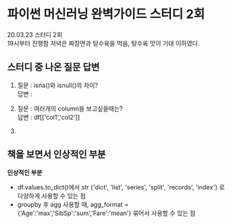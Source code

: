 # 파이썬 머신러닝 완벽가이드 스터디 2회
20.03.23 스터디 2회   
19시부터 진행함 
저녁은 짜장면과 탕수육을 먹음, 탕수육 맛이 기대 이하였다. 

## 스터디 중 나온 질문 답변
1. 질문 : isna()와 isnull()의 차이?  
   답변 : 

2. 질문 : 여러개의 column을 보고싶을때는?  
	답변 : df[['col1','col2']]
   
3. 

## 책을 보면서 인상적인 부분
**인상적인 부분** 
- df.values.to_dict()에서  str {'dict', 'list', 'series', 'split', 'records', 'index'} 로 다양하게 사용할 수 있는 점
- groupby 후 agg 사용할 때, agg_format = {'Age':'max','SibSp':'sum','Fare':'mean'} 묶어서 사용할 수 있는 점
 